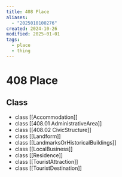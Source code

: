 ```yaml
---
title: 408 Place
aliases:
  - "2025010100276"
created: 2024-10-26
modified: 2025-01-01
tags:
  - place
  - thing
---
```

# 408 Place
## Class
- class [[Accommodation]]
- class [[408.01 AdministrativeArea]]
- class [[408.02 CivicStructure]]
- class [[Landform]]
- class [[LandmarksOrHistoricalBuildings]]
- class [[LocalBusiness]]
- class [[Residence]]
- class [[TouristAttraction]]
- class [[TouristDestination]]
